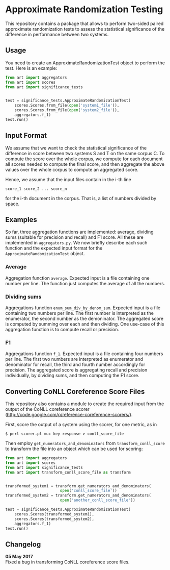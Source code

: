 # Approximate Randomization Testing

This repository contains a package that allows to perform two-sided paired 
approximate randomization tests to assess the statistical significance of the
difference in performance between two systems.

## Usage

You need to create an ApproximateRandomizationTest object to perform the test.
Here is an example:

```python
from art import aggregators
from art import scores
from art import significance_tests


test = significance_tests.ApproximateRandomizationTest(
    scores.Scores.from_file(open('system1_file')), 
    scores.Scores.from_file(open('system2_file')), 
    aggregators.f_1)
test.run()
```

## Input Format

We assume that we want to check the statistical significance of the 
difference in score between two systems S and T on the same corpus C. To 
compute the score over the whole corpus, we compute for each document all 
scores needed to compute the final score, and then aggregate the above values
 over the whole corpus to compute an aggregated score. 

Hence, we assume that the input files contain in the i-th line

```
score_1 score_2 ... score_n
```

for the i-th document in the corpus. That is, a list of numbers divided by 
space.

## Examples

So far, three aggregation functions are implemented: average, dividing sums
(suitable for precision and recall) and F1 score. All these are implemented in
`aggregators.py`. We now briefly describe each such function and the expected
input format for the `ApproximateRandomizationTest` object.

### Average

Aggregation function `average`. Expected input is a file containing one 
number per line. The function just computes the average of all the numbers.

### Dividing sums

Aggregations function `enum_sum_div_by_denom_sum`. Expected input is a file 
containing two numbers per line. The first number is interpreted as the 
enumerator, the second number as the demoninator. The aggregated score is 
computed by summing over each and then dividing. One use-case of this 
aggregation function is to compute recall or precision.

### F1

Aggregations function `f_1`. Expected input is a file containing four numbers 
per line. The first two numbers are interpreted as enumerator and denominator
for recall, the third and fourth number accordingly for precision. The 
aggregated score is aggregating recall and precision individually, by dividing 
sums, and then computing the F1 score.

## Converting CoNLL Coreference Score Files

This repository also contains a module to create the required input from the 
output of the CoNLL coreference scorer 
(http://code.google.com/p/reference-coreference-scorers/).

First, score the output of a system using the scorer, for one metric, as in

```
$ perl scorer.pl muc key response > conll_score_file
```

Then employ `get_numerators_and_denominators` from `transform_conll_score` to
transform the file into an object which can be used for scoring:

```python
from art import aggregators
from art import scores
from art import significance_tests
from art import transform_conll_score_file as transform


transformed_system1 = transform.get_numerators_and_denominators(
                        open('conll_score_file'))
transformed_system2 = transform.get_numerators_and_denominators(
                        open('another_conll_score_file'))

test = significance_tests.ApproximateRandomizationTest(
    scores.Scores(transformed_system1), 
    scores.Scores(transformed_system2), 
    aggregators.f_1)
test.run()
```

## Changelog

__05 May 2017__  
Fixed a bug in transforming CoNLL coreference score files.
